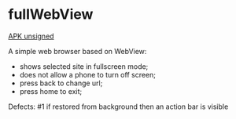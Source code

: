 # fullWebView

[APK unsigned](https://www.dropbox.com/s/d3k9jdvuuqm31tu/app-release2.apk?dl=0)

A simple web browser based on WebView:
- shows selected site in fullscreen mode;
- does not allow a phone to turn off screen;
- press back to change url;
- press home to exit;

Defects:
#1 if restored from background then an action bar is visible
